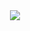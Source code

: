 <div align="center">
	<a href="https://www.youtube.com/channel/UCzXKCmQJmO3D3gCOCD-ticQ/featured" target="_blank" rel="noopener noreferrer">
    <img src="https://komarev.com/ghpvc/?username=DMGHa"/>
	</a>
</div>
  

